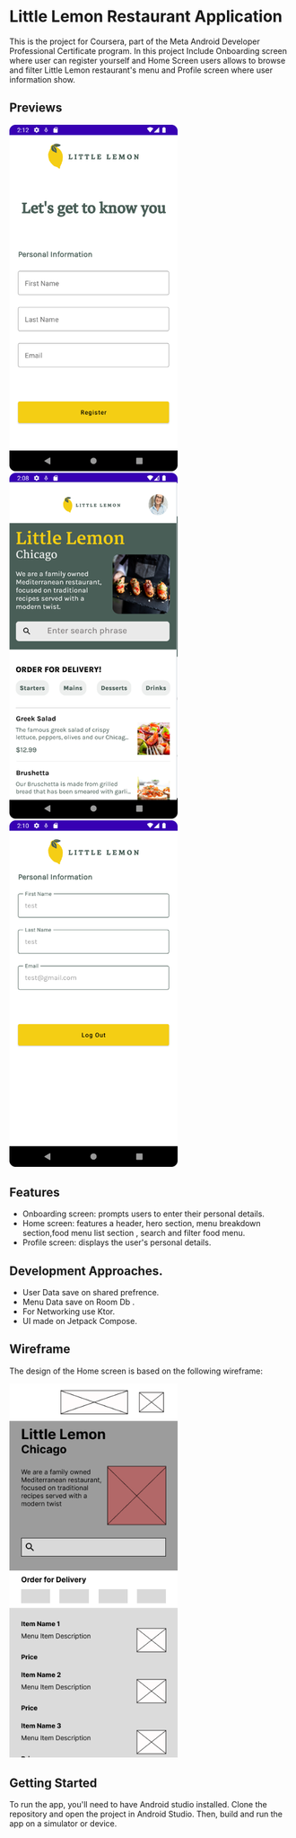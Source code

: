 # Little Lemon Restaurant Application
This is the project for Coursera, part of the Meta Android Developer Professional Certificate program. In this project Include Onboarding screen where user can register yourself and Home Screen users allows to browse and filter Little Lemon restaurant's menu and Profile screen where user information show.

## Previews
<img width="300" alt="Wireframe" src="https://github.com/HafizHamza19/Little-Lemon-Android-App-Capstone/blob/main/Wireframe/OnBoardingScreen.png">         
<img width="300" alt="Wireframe" src="https://github.com/HafizHamza19/Little-Lemon-Android-App-Capstone/blob/cc2d3f84f382fda31418fda819b88468255dad65/Wireframe/HomeScreen.png">  <img width="300" alt="Wireframe" src="https://github.com/HafizHamza19/Little-Lemon-Android-App-Capstone/blob/cc2d3f84f382fda31418fda819b88468255dad65/Wireframe/ProfileScreen.png">

## Features
- Onboarding screen: prompts users to enter their personal details.
- Home screen: features a header, hero section, menu breakdown section,food menu list section , search and filter food menu.
- Profile screen: displays the user's personal details.

## Development Approaches.
- User Data save on shared prefrence.
- Menu Data save on Room Db .
- For Networking use  Ktor.
- UI made on Jetpack Compose.

  
## Wireframe
The design of the Home screen is based on the following wireframe:

<img width="300" alt="Wireframe" src="https://github.com/HafizHamza19/Little-Lemon-Android-App-Capstone/blob/3ea966b4a593e7155b2572b37c096a974ba0a0a4/Wireframe/Home%20Screen%20Structure.png">

## Getting Started
To run the app, you'll need to have Android studio installed. Clone the repository and open the project in Android Studio. Then, build and run the app on a simulator or device.
